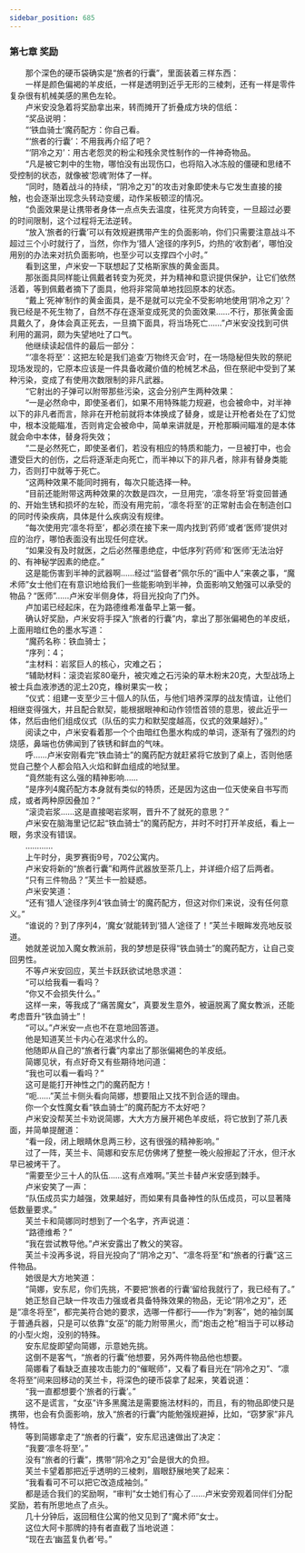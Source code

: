 ```yaml
---
sidebar_position: 685
---
```

### 第七章  奖励  


　　那个深色的硬币袋确实是“旅者的行囊”，里面装着三样东西：  
　　一样是颜色偏褐的羊皮纸，一样是透明到近乎无形的三棱刺，还有一样是零件复杂很有机械美感的黑色左轮。  
　　卢米安没急着将奖励拿出来，转而摊开了折叠成方块的信纸：  
　　“奖品说明：  
　　“‘铁血骑士’魔药配方：你自己看。  
　　“‘旅者的行囊’：不用我再介绍了吧？  
　　“‘阴冷之刃’：用古老怨灵的粉尘和残余灵性制作的一件神奇物品。  
　　“凡是被它刺中的生物，哪怕没有出现伤口，也将陷入冰冻般的僵硬和思绪不受控制的状态，就像被‘怨魂’附体了一样。  
　　“同时，随着战斗的持续，“阴冷之刃”的攻击对象即使未与它发生直接的接触，也会逐渐出现念头转动变缓，动作呆板顿涩的情况。  
　　“负面效果是让携带者身体一点点失去温度，往死灵方向转变，一旦超过必要的时间限制，这个过程将无法逆转。  
　　“放入‘旅者的行囊’可以有效规避携带产生的负面影响，你们只需要注意战斗不超过三个小时就行了，当然，你作为‘猎人’途径的序列5，灼热的‘收割者’，哪怕没用别的办法来对抗负面影响，也至少可以支撑四个小时。”  
　　看到这里，卢米安一下联想起了艾格斯家族的黄金面具。  
　　那张面具同样能让佩戴者转变为死灵，并为精神和意识提供保护，让它们依然活着，等到佩戴者摘下了面具，他将非常简单地找回原本的状态。  
　　“戴上‘死神’制作的黄金面具，是不是就可以完全不受影响地使用‘阴冷之刃’？我已经是不死生物了，自然不存在逐渐变成死灵的负面效果……不行，那张黄金面具戴久了，身体会真正死去，一旦摘下面具，将当场死亡……”卢米安没找到可供利用的漏洞，颇为失望地吐了口气。  
　　他继续读起信件的最后一部分：  
　　“‘凛冬将至’：这把左轮是我们追查‘万物终灭会’时，在一场隐秘但失败的祭祀现场发现的，它原本应该是一件具备收藏价值的枪械艺术品，但在祭祀中受到了某种污染，变成了有使用次数限制的非凡武器。  
　　“它射出的子弹可以附带那些污染，这会分别产生两种效果：  
　　“一是必然命中，即使圣者们，如果不用特殊能力规避，也会被命中，对半神以下的非凡者而言，除非在开枪前就将本体换成了替身，或是让开枪者处在了幻觉中，根本没能瞄准，否则肯定会被命中，简单来讲就是，开枪那瞬间瞄准的是本体就会命中本体，替身将失效；  
　　“二是必然死亡，即使圣者们，若没有相应的特质和能力，一旦被打中，也会遭受巨大的创伤，之后将逐渐走向死亡，而半神以下的非凡者，除非有替身类能力，否则打中就等于死亡。  
　　“这两种效果不能同时拥有，每次只能选择一种。  
　　“目前还能附带这两种效果的次数是四次，一旦用完，‘凛冬将至’将变回普通的、开始生锈和损坏的左轮，而没有用完前，‘凛冬将至’的正常射击会在制造创口的同时传染疾病，具体是什么疾病没有规律。  
　　“每次使用完‘凛冬将至’，都必须在接下来一周内找到‘药师’或者‘医师’提供对应的治疗，哪怕表面没有出现任何症状。  
　　“如果没有及时就医，之后必然罹患绝症，中低序列‘药师’和‘医师’无法治好的、有神秘学因素的绝症。”  
　　这是能伤害到半神的武器啊……经过“监督者”佩尔乐的“画中人”来袭之事，“魔术师”女士他们在有意识地给我们一些能影响到半神，负面影响又勉强可以承受的物品？“医师”……卢米安半侧身体，将目光投向了门外。  
　　卢加诺已经起床，在为路德维希准备早上第一餐。  
　　确认好奖励，卢米安将手探入“旅者的行囊”内，拿出了那张偏褐色的羊皮纸，上面用暗红色的墨水写道：  
　　“魔药名称：铁血骑士；  
　　“序列：4；  
　　“主材料：岩浆巨人的核心，灾难之石；  
　　“辅助材料：滚烫岩浆80毫升，被灾难之石污染的草木粉末20克，大型战场上被士兵血液渗透的泥土20克，橡树果实一枚；  
　　“仪式：组建一支至少三十個人的队伍，与他们培养深厚的战友情谊，让他们相继变得强大，并且配合默契，能根据眼神和动作领悟首领的意思，彼此近乎一体，然后由他们组成仪式（队伍的实力和默契度越高，仪式的效果越好）。”  
　　阅读之中，卢米安看着那一个个由暗红色墨水构成的单词，逐渐有了强烈的灼烧感，鼻端也仿佛闻到了铁锈和鲜血的气味。  
　　呼……卢米安刚看完“铁血骑士”的魔药配方就赶紧将它放到了桌上，否则他感觉自己整个人都会陷入火焰和鲜血组成的地狱里。  
　　“竟然能有这么强的精神影响……  
　　“是序列4魔药配方本身就有类似的特质，还是因为这由一位天使亲自书写而成，或者两种原因叠加？”  
　　“滚烫岩浆……这是直接喝岩浆啊，晋升不了就死的意思？”  
　　卢米安在脑海里记忆起“铁血骑士”的魔药配方，并时不时打开羊皮纸，看上一眼，务求没有错误。  
　　…………  
　　上午时分，奥罗赛街9号，702公寓内。  
　　卢米安将新的“旅者行囊”和两件武器放至茶几上，并详细介绍了后两者。  
　　“只有三件物品？”芙兰卡一脸疑惑。  
　　卢米安笑道：  
　　“还有‘猎人’途径序列4‘铁血骑士’的魔药配方，但这对你们来说，没有任何意义。”  
　　“谁说的？到了序列4，‘魔女’就能转到‘猎人’途径了！”芙兰卡眼眸发亮地反驳道。  
　　她就差说加入魔女教派前，我的梦想是获得“铁血骑士”的魔药配方，让自己变回男性。  
　　不等卢米安回应，芙兰卡跃跃欲试地恳求道：  
　　“可以给我看一看吗？  
　　“你又不会损失什么。”  
　　这样一来，等我成了“痛苦魔女”，真要发生意外，被逼脱离了魔女教派，还能考虑晋升“铁血骑士”！  
　　“可以。”卢米安一点也不在意地回答道。  
　　他是知道芙兰卡内心在渴求什么的。  
　　他随即从自己的“旅者行囊”内拿出了那张偏褐色的羊皮纸。  
　　简娜见状，有点好奇又有些期待地问道：  
　　“我也可以看一看吗？”  
　　这可是能打开神性之门的魔药配方！  
　　“呃……”芙兰卡侧头看向简娜，想要阻止又找不到合适的理由。  
　　你一个女性魔女看“铁血骑士”的魔药配方不太好吧？  
　　卢米安没帮芙兰卡劝说简娜，大大方方展开褐色羊皮纸，将它放到了茶几表面，并简单提醒道：  
　　“看一段，闭上眼睛休息两三秒，这有很强的精神影响。”  
　　过了一阵，芙兰卡、简娜和安东尼仿佛烤了整整一晚火般擦起了汗水，但汗水早已被烤干了。  
　　“需要至少三十人的队伍……这有点难啊。”芙兰卡替卢米安感到棘手。  
　　卢米安笑了一声：  
　　“队伍成员实力越强，效果越好，而如果有具备神性的队伍成员，可以显著降低数量要求。”  
　　芙兰卡和简娜同时想到了一个名字，齐声说道：  
　　“路德维希？”  
　　“我在尝试教导他。”卢米安露出了教父的笑容。  
　　芙兰卡没再多说，将目光投向了“阴冷之刃”、“凛冬将至”和“旅者的行囊”这三件物品。  
　　她很是大方地笑道：  
　　“简娜，安东尼，你们先挑，不要把‘旅者的行囊’留给我就行了，我已经有了。”  
　　她正愁自己缺一件攻击力强或者具备特殊效果的物品，无论“阴冷之刃”，还是“凛冬将至”，都完美符合她的要求，选哪一件都行——作为“刺客”，她的袖剑属于普通兵器，只是可以依靠“女巫”的能力附带黑火，而“炮击之枪”相当于可以移动的小型火炮，没别的特殊。  
　　安东尼旋即望向简娜，示意她先挑。  
　　这倒不是客气，“旅者的行囊”他想要，另外两件物品他也想要。  
　　简娜看了看缺乏直接攻击能力的“催眠师”，又看了看目光在“阴冷之刃”、“凛冬将至”间来回移动的芙兰卡，将深色的硬币袋拿了起来，笑着说道：  
　　“我一直都想要个‘旅者的行囊’。”  
　　这不是谎言，“女巫”许多黑魔法是需要施法材料的，而且，有的物品即使只是携带，也会有负面影响，放入“旅者的行囊”内能勉强规避掉，比如，“窃梦家”非凡特性。  
　　等到简娜拿走了“旅者的行囊”，安东尼迅速做出了决定：  
　　“我要‘凛冬将至’。”  
　　没有“旅者的行囊”，携带“阴冷之刃”会是很大的负担。  
　　芙兰卡望着那把近乎透明的三棱刺，眉眼舒展地笑了起来：  
　　“我看看可不可以把它改造成袖剑。”  
　　都是适合我们的奖励啊，“审判”女士她们有心了……卢米安旁观着同伴们分配奖励，若有所思地点了点头。  
　　几十分钟后，返回租住公寓的他又见到了“魔术师”女士。  
　　这位大阿卡那牌的持有者直截了当地说道：  
　　“现在去‘幽蓝复仇者’号。”  

